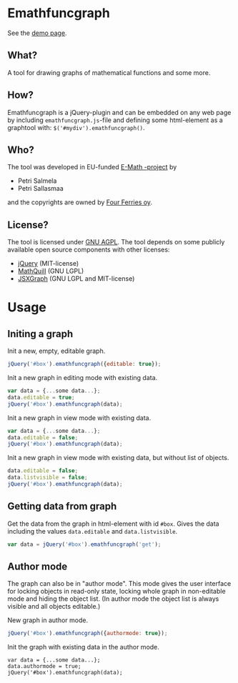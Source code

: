 Emathfuncgraph
==============

See the [demo page](http://e-math.github.com/emathfuncgraph).

What?
-----
A tool for drawing graphs of mathematical functions and some more.

How?
----
Emathfuncgraph is a jQuery-plugin and can be embedded on any web page
by including `emathfuncgraph.js`-file and defining some html-element
as a graphtool with: `$('#mydiv').emathfuncgraph()`.

Who?
----
The tool was developed in EU-funded [E-Math -project](http://emath.eu) by
* Petri Salmela
* Petri Sallasmaa

and the copyrights are owned by [Four Ferries oy](http://fourferries.fi).

License?
--------
The tool is licensed under [GNU AGPL](http://www.gnu.org/licenses/agpl-3.0.html).
The tool depends on some publicly available open source components with other licenses:
* [jQuery](http://jquery.com) (MIT-license)
* [MathQuill](http://mathquill.com/) (GNU LGPL)
* [JSXGraph](http://jsxgraph.uni-bayreuth.de/) (GNU LGPL and MIT-license)



Usage
======
Initing a graph
----
Init a new, empty, editable graph.

```javascript
jQuery('#box').emathfuncgraph({editable: true});
```

Init a new graph in editing mode with existing data.

```javascript
var data = {...some data...};
data.editable = true;
jQuery('#box').emathfuncgraph(data);
```

Init a new graph in view mode with existing data.

```javascript
var data = {...some data...};
data.editable = false;
jQuery('#box').emathfuncgraph(data);
```

Init a new graph in view mode with existing data, but without list of objects.

```javascript
data.editable = false;
data.listvisible = false;
jQuery('#box').emathfuncgraph(data);
```

Getting data from graph
-----------------------

Get the data from the graph in html-element with id `#box`. Gives the data including
the values `data.editable` and `data.listvisible`.

```javascript
var data = jQuery('#box').emathfuncgraph('get');
```

Author mode
-----------

The graph can also be in "author mode". This mode gives the user interface
for locking objects in read-only state, locking whole graph in non-editable
mode and hiding the object list. (In author mode the object list is always
visible and all objects editable.)

New graph in author mode.

```javascript
jQuery('#box').emathfuncgraph({authormode: true});
```

Init the graph with existing data in the author mode.

```javascirpt
var data = {...some data...};
data.authormode = true;
jQuery('#box').emathfuncgraph(data);
```
